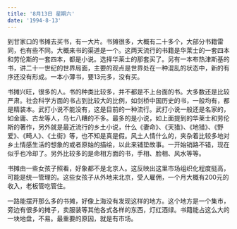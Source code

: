 ```yaml
---
title: '8月13日 星期六'
date: '1994-8-13'
---
```


到甘家口的书摊去买书，有一大片。书摊很多，大概有二十多个，大部分书籍雷同，也有些不同。大概来书的渠道是一个。这两天流行的书籍是华莱士的一套四本和劳伦斯的一套四本，都是小说。选择华莱士的那套买了。另有一本布热津斯基的书，讲二十一世纪的世界局面，主要的观点是世界处在一种混乱的状态中，新的有序还没有形成。一本小薄书，要13元多，没有买。

书摊兴旺，很多的人。书的种类比较多，并不都是不上台面的书。大多数还是比较严肃。社会科学方面的书占到比较大的比例，如剑桥中国历史的书，一般均有，都是精装本。武打小说不能没有，这是目前的一种流行。武打小说一般还是名家的，如金庸、古龙等人，乌七八糟的不多。最多的是小说，如上面提到的华莱士和劳伦斯的著作，另外就是最近流行的乡土小说，什么《妻命》、《天猎》、《地猎》、《野爱》、《畸人》、《土街》等，也不知是真是假。风土人情什么的，夹杂着比较多地对乡土情感生活的想象的或者原始的描绘，以此来铺垫故事。一开始销路不错，现在似乎也冷却了。另外比较多的是命相方面的书，手相、脸相、风水等等。

书摊由一些女孩子照看，好象都不是北京人。这反映出这里市场组织化程度挺高，可能是统一管理的。这些女孩子从外地来北京，受人雇佣，一个月大概有200元的收入，老板管吃管住。

一路能摆开那么多的书摊，好像上海没有发现这样的地方。这个地方是一个集市，旁边有很多的摊子，卖服装等其他各式各样的东西，灯红酒绿。书籍能占这么大的一块地盘，不易。最重要的原因，就是有市场。

